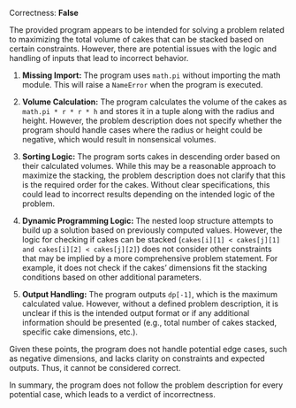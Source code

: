 Correctness: **False**

The provided program appears to be intended for solving a problem related to maximizing the total volume of cakes that can be stacked based on certain constraints. However, there are potential issues with the logic and handling of inputs that lead to incorrect behavior.

1. **Missing Import:** The program uses `math.pi` without importing the math module. This will raise a `NameError` when the program is executed.

2. **Volume Calculation:** The program calculates the volume of the cakes as `math.pi * r * r * h` and stores it in a tuple along with the radius and height. However, the problem description does not specify whether the program should handle cases where the radius or height could be negative, which would result in nonsensical volumes.

3. **Sorting Logic:** The program sorts cakes in descending order based on their calculated volumes. While this may be a reasonable approach to maximize the stacking, the problem description does not clarify that this is the required order for the cakes. Without clear specifications, this could lead to incorrect results depending on the intended logic of the problem.

4. **Dynamic Programming Logic:** The nested loop structure attempts to build up a solution based on previously computed values. However, the logic for checking if cakes can be stacked (`cakes[i][1] < cakes[j][1] and cakes[i][2] < cakes[j][2]`) does not consider other constraints that may be implied by a more comprehensive problem statement. For example, it does not check if the cakes’ dimensions fit the stacking conditions based on other additional parameters.

5. **Output Handling:** The program outputs `dp[-1]`, which is the maximum calculated value. However, without a defined problem description, it is unclear if this is the intended output format or if any additional information should be presented (e.g., total number of cakes stacked, specific cake dimensions, etc.).

Given these points, the program does not handle potential edge cases, such as negative dimensions, and lacks clarity on constraints and expected outputs. Thus, it cannot be considered correct.

In summary, the program does not follow the problem description for every potential case, which leads to a verdict of incorrectness.